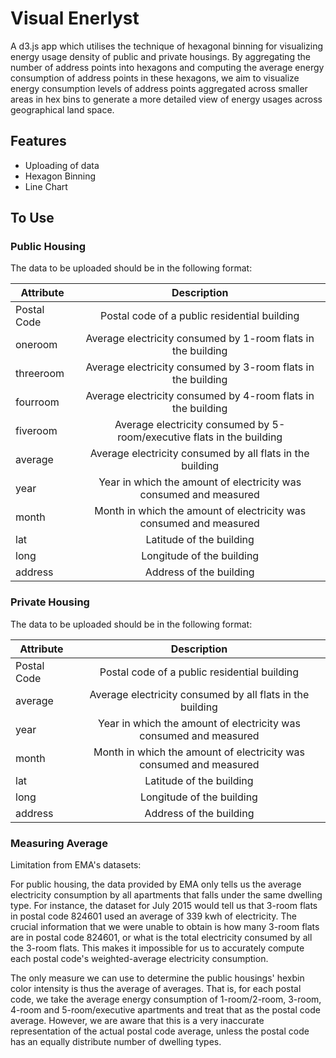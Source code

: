 # Visual Enerlyst

A d3.js app which utilises the technique of hexagonal binning for visualizing energy usage density of public and private housings. By aggregating the number of address points into hexagons and computing the average energy consumption of address points in these hexagons, we aim to visualize energy consumption levels of address points aggregated across smaller areas in hex bins to generate a more detailed view of energy usages across geographical land space. 

## Features

* Uploading of data
* Hexagon Binning
* Line Chart

## To Use

### Public Housing
The data to be uploaded should be in the following format:

| Attribute        | Description           | 
| ------------- |:-------------:| 
| Postal Code      | 	Postal code of a public residential building | 
| oneroom      | Average electricity consumed by 1-room flats in the building      | 
| threeroom | Average electricity consumed by 3-room flats in the building      | 
| fourroom      | Average electricity consumed by 4-room flats in the building | 
| fiveroom      | Average electricity consumed by 5-room/executive flats in the building      | 
| average | Average electricity consumed by all flats in the building      |
| year      | Year in which the amount of electricity was consumed and measured | 
| month      | Month in which the amount of electricity was consumed and measured      | 
| lat | Latitude of the building      |
| long | Longitude of the building      |
| address | Address of the building      |

### Private Housing
The data to be uploaded should be in the following format:

| Attribute        | Description           | 
| ------------- |:-------------:| 
| Postal Code      | 	Postal code of a public residential building |  
| average | Average electricity consumed by all flats in the building      |
| year      | Year in which the amount of electricity was consumed and measured | 
| month      | Month in which the amount of electricity was consumed and measured      | 
| lat | Latitude of the building      |
| long | Longitude of the building      |
| address | Address of the building      |

### Measuring Average 
Limitation from EMA's datasets:

For public housing, the data provided by EMA only tells us the average electricity consumption by all apartments that falls under the same dwelling type. For instance, the dataset for July 2015 would tell us that 3-room flats in postal code 824601 used an average of 339 kwh of electricity. The crucial information that we were unable to obtain is how many 3-room flats are in postal code 824601, or what is the total electricity consumed by all the 3-room flats. This makes it impossible for us to accurately compute each postal code's weighted-average electricity consumption.

The only measure we can use to determine the public housings' hexbin color intensity is thus the average of averages. That is, for each postal code, we take the average energy consumption of 1-room/2-room, 3-room, 4-room and 5-room/executive apartments and treat that as the postal code average. However, we are aware that this is a very inaccurate representation of the actual postal code average, unless the postal code has an equally distribute number of dwelling types.

